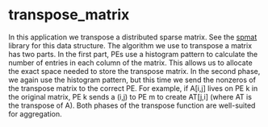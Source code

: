 # transpose_matrix

In this application we transpose a distributed sparse matrix. See the
[spmat](../../spmat/README.md) library for this data structure. The
algorithm we use to transpose a matrix has two parts. In the first
part, PEs use a histogram pattern to calculate the number of entries
in each column of the matrix. This allows us to allocate the exact
space needed to store the transpose matrix. In the second phase, we
again use the histogram pattern, but this time we send the nonzeros of
the transpose matrix to the correct PE. For example, if A[i,j] lives
on PE k in the original matrix, PE k sends a (i,j) to PE m to create
AT[j,i] (where AT is the transpose of A). Both phases of the transpose
function are well-suited for aggregation.